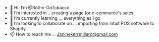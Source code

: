 - 👋 Hi, I’m @Roll-n-GoTobacco
- 👀 I’m interested in ...creating a page for e-commerce's sales
- 🌱 I’m currently learning ... everything as I go
- 💞️ I’m looking to collaborate on ... importing from Intuit POS software to Shopify 
- 📫 How to reach me ... Janinekerrmillard@gmail.com

<!---
Roll-n-GoTobacco/Roll-n-GoTobacco is a ✨ special ✨ repository because its `README.md` (this file) appears on your GitHub profile.
You can click the Preview link to take a look at your changes.
--->
